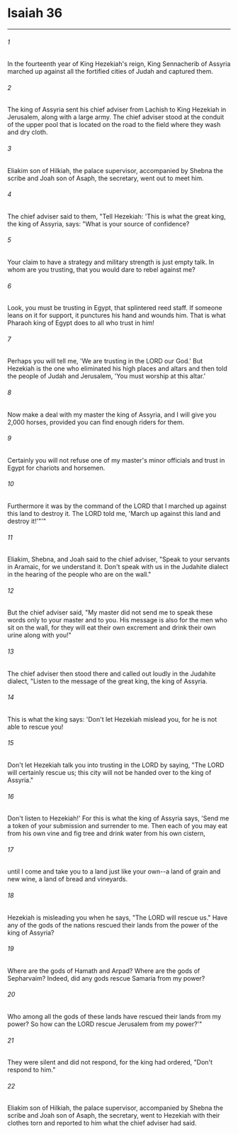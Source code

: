 # Isaiah 36
***



###### 1 
In the fourteenth year of King Hezekiah's reign, King Sennacherib of Assyria marched up against all the fortified cities of Judah and captured them. 

###### 2 
The king of Assyria sent his chief adviser from Lachish to King Hezekiah in Jerusalem, along with a large army. The chief adviser stood at the conduit of the upper pool that is located on the road to the field where they wash and dry cloth. 

###### 3 
Eliakim son of Hilkiah, the palace supervisor, accompanied by Shebna the scribe and Joah son of Asaph, the secretary, went out to meet him. 

###### 4 
The chief adviser said to them, "Tell Hezekiah: 'This is what the great king, the king of Assyria, says: "What is your source of confidence? 

###### 5 
Your claim to have a strategy and military strength is just empty talk. In whom are you trusting, that you would dare to rebel against me? 

###### 6 
Look, you must be trusting in Egypt, that splintered reed staff. If someone leans on it for support, it punctures his hand and wounds him. That is what Pharaoh king of Egypt does to all who trust in him! 

###### 7 
Perhaps you will tell me, 'We are trusting in the LORD our God.' But Hezekiah is the one who eliminated his high places and altars and then told the people of Judah and Jerusalem, 'You must worship at this altar.' 

###### 8 
Now make a deal with my master the king of Assyria, and I will give you 2,000 horses, provided you can find enough riders for them. 

###### 9 
Certainly you will not refuse one of my master's minor officials and trust in Egypt for chariots and horsemen. 

###### 10 
Furthermore it was by the command of the LORD that I marched up against this land to destroy it. The LORD told me, 'March up against this land and destroy it!'"'" 

###### 11 
Eliakim, Shebna, and Joah said to the chief adviser, "Speak to your servants in Aramaic, for we understand it. Don't speak with us in the Judahite dialect in the hearing of the people who are on the wall." 

###### 12 
But the chief adviser said, "My master did not send me to speak these words only to your master and to you. His message is also for the men who sit on the wall, for they will eat their own excrement and drink their own urine along with you!" 

###### 13 
The chief adviser then stood there and called out loudly in the Judahite dialect, "Listen to the message of the great king, the king of Assyria. 

###### 14 
This is what the king says: 'Don't let Hezekiah mislead you, for he is not able to rescue you! 

###### 15 
Don't let Hezekiah talk you into trusting in the LORD by saying, "The LORD will certainly rescue us; this city will not be handed over to the king of Assyria." 

###### 16 
Don't listen to Hezekiah!' For this is what the king of Assyria says, 'Send me a token of your submission and surrender to me. Then each of you may eat from his own vine and fig tree and drink water from his own cistern, 

###### 17 
until I come and take you to a land just like your own--a land of grain and new wine, a land of bread and vineyards. 

###### 18 
Hezekiah is misleading you when he says, "The LORD will rescue us." Have any of the gods of the nations rescued their lands from the power of the king of Assyria? 

###### 19 
Where are the gods of Hamath and Arpad? Where are the gods of Sepharvaim? Indeed, did any gods rescue Samaria from my power? 

###### 20 
Who among all the gods of these lands have rescued their lands from my power? So how can the LORD rescue Jerusalem from my power?'" 

###### 21 
They were silent and did not respond, for the king had ordered, "Don't respond to him." 

###### 22 
Eliakim son of Hilkiah, the palace supervisor, accompanied by Shebna the scribe and Joah son of Asaph, the secretary, went to Hezekiah with their clothes torn and reported to him what the chief adviser had said.
